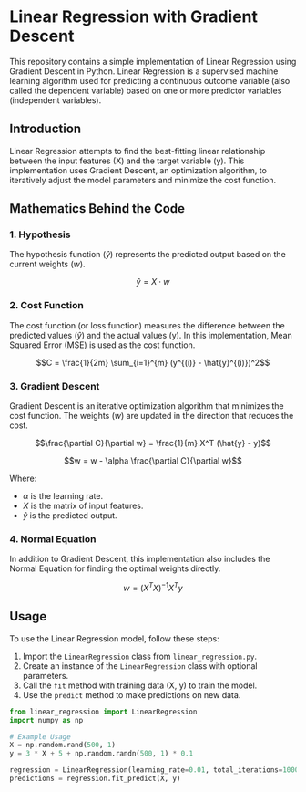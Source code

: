 # Linear Regression with Gradient Descent

This repository contains a simple implementation of Linear Regression using Gradient Descent in Python. Linear Regression is a supervised machine learning algorithm used for predicting a continuous outcome variable (also called the dependent variable) based on one or more predictor variables (independent variables).

## Introduction

Linear Regression attempts to find the best-fitting linear relationship between the input features (X) and the target variable (y). This implementation uses Gradient Descent, an optimization algorithm, to iteratively adjust the model parameters and minimize the cost function.

## Mathematics Behind the Code

### 1. Hypothesis

The hypothesis function ($\hat{y}$) represents the predicted output based on the current weights ($w$).

$$\hat{y} = X \cdot w$$

### 2. Cost Function

The cost function (or loss function) measures the difference between the predicted values ($\hat{y}$) and the actual values (y). In this implementation, Mean Squared Error (MSE) is used as the cost function.

$$C = \frac{1}{2m} \sum_{i=1}^{m} (y^{(i)} - \hat{y}^{(i)})^2$$

### 3. Gradient Descent

Gradient Descent is an iterative optimization algorithm that minimizes the cost function. The weights ($w$) are updated in the direction that reduces the cost.

$$\frac{\partial C}{\partial w} = \frac{1}{m} X^T (\hat{y} - y)$$

$$w = w - \alpha \frac{\partial C}{\partial w}$$


Where:
- $\alpha$ is the learning rate.
- $X$ is the matrix of input features.
- $\hat{y}$ is the predicted output.

### 4. Normal Equation

In addition to Gradient Descent, this implementation also includes the Normal Equation for finding the optimal weights directly.

$$w = (X^T X)^{-1} X^T y$$

## Usage

To use the Linear Regression model, follow these steps:

1. Import the `LinearRegression` class from `linear_regression.py`.
2. Create an instance of the `LinearRegression` class with optional parameters.
3. Call the `fit` method with training data (X, y) to train the model.
4. Use the `predict` method to make predictions on new data.

```python
from linear_regression import LinearRegression
import numpy as np

# Example Usage
X = np.random.rand(500, 1)
y = 3 * X + 5 + np.random.randn(500, 1) * 0.1

regression = LinearRegression(learning_rate=0.01, total_iterations=1000)
predictions = regression.fit_predict(X, y)
